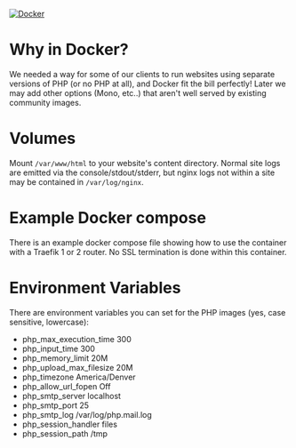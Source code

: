 [![Docker](https://github.com/pinbn/hosting-images/actions/workflows/docker-publish.yml/badge.svg?branch=main)](https://github.com/pinbn/hosting-images/actions/workflows/docker-publish.yml)

# Why in Docker?
We needed a way for some of our clients to run websites using separate versions of PHP (or no PHP at all), and Docker fit the bill perfectly! Later we may add other options (Mono, etc..) that aren't well served by existing community images.

# Volumes
Mount `/var/www/html` to your website's content directory. Normal site logs are emitted via the console/stdout/stderr, but nginx logs not within a site may be contained in `/var/log/nginx`.

# Example Docker compose
There is an example docker compose file showing how to use the container with a Traefik 1 or 2 router. No SSL termination is done within this container.

# Environment Variables
There are environment variables you can set for the PHP images (yes, case sensitive, lowercase):
  - php_max_execution_time 300
  - php_input_time 300
  - php_memory_limit 20M
  - php_upload_max_filesize 20M
  - php_timezone America/Denver
  - php_allow_url_fopen Off
  - php_smtp_server localhost
  - php_smtp_port 25
  - php_smtp_log /var/log/php.mail.log
  - php_session_handler files
  - php_session_path /tmp
